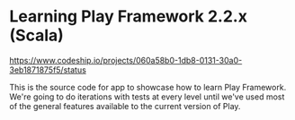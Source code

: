 # Learning Play Framework 2.2.x (Scala)

https://www.codeship.io/projects/060a58b0-1db8-0131-30a0-3eb1871875f5/status

This is the source code for app to showcase how to learn Play Framework.  We're going to do iterations with tests at every level until we've used most of the general features available to the current version of Play.
